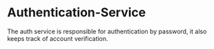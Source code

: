 # Authentication-Service
The auth service is responsible for authentication by password, it also keeps track of account verification.
